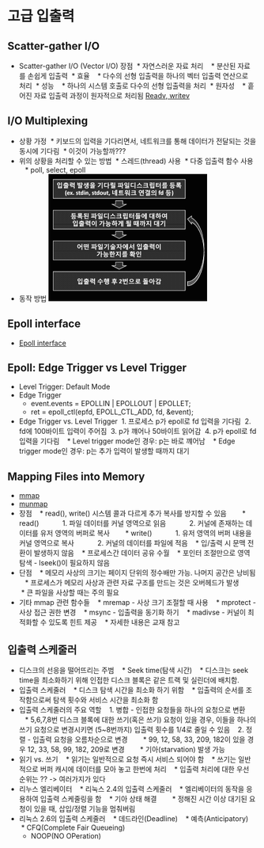 # 고급 입출력
## Scatter-gather I/O
* Scatter-gather I/O (Vector I/O) 장점
  * 자연스러운 자료 처리
    * 분산된 자료를 손쉽게 입출력
  * 효율
    * 다수의 선형 입출력을 하나의 벡터 입출력 연산으로 처리
  * 성능
    * 하나의 시스템 호출로 다수의 선형 입출력을 처리
  * 원자성
    * 흩어진 자료 입출력 과정이 원자적으로 처리됨
[Readv, writev](./readv_writev "Readv, writev")
## I/O Multiplexing
* 상황 가정
  * 키보드의 입력을 기다리면서, 네트워크를 통해 데이터가 전달되는 것을 동시에 기다림
  * 이것이 가능할까???
* 위의 상황을 처리할 수 있는 방법
  * 스레드(thread) 사용
  * 다중 입출력 함수 사용
    * poll, select, epoll
* 동작 방법
![io_multiplexing](./io_multiplexing.png?raw=true "io_multiplexing")  

## Epoll interface
* [Epoll interface](./epoll "epoll")

## Epoll: Edge Trigger vs Level Trigger
* Level Trigger: Default Mode
* Edge Trigger
  * event.events = EPOLLIN | EPOLLOUT | EPOLLET;
  * ret = epoll_ctl(epfd, EPOLL_CTL_ADD, fd, &event);
* Edge Trigger vs. Level Trigger
  1. 프로세스 p가 epoll로 fd 입력을 기다림
  2. fd에 100바이트 입력이 주어짐
  3. p가 꺠어나 50바이트 읽어감
  4. p가 epoll로 fd 입력을 기다림
    * Level trigger mode인 경우: p는 바로 꺠어남
    * Edge trigger mode인 경우: p는 추가 입력이 발생할 때까지 대기
## Mapping Files into Memory
* [mmap](./mmap "mmap")
* [munmap](./munmap "munmap")
* 장점
    * read(), write() 시스템 콜과 다르게 추가 복사를 방지할 수 있음
        * read()
            1. 파일 데이터를 커널 영역으로 읽음
            2. 커널에 존재하는 데이터를 유저 영역의 버퍼로 복사
        * write()
            1. 유저 영역의 버퍼 내용을 커널 영역으로 복사
            2. 커널의 데이터를 파일에 적음
    * 입/출력 시 문맥 전환이 발생하지 않음
    * 프로세스간 데이터 공유 수월
    * 포인터 조절만으로 영역 탐색 - lseek()이 필요하지 않음
* 단점
    * 메모리 사상의 크기는 페이지 단위의 정수배만 가능. 나머지 공간은 낭비됨
    * 프로세스가 메모리 사상과 관련 자료 구조를 만드는 것은 오버헤드가 발생
        * 큰 파일을 사상할 때는 주의 필요
* 기타 mmap 관련 함수들
    * mremap - 사상 크기 조절할 때 사용
    * mprotect - 사상 접근 권한 변경
    * msync - 입출력을 동기화 하기
    * madivse - 커널이 최적화할 수 있도록 힌트 제공
    * 자세한 내용은 교재 참고
## 입출력 스케줄러
* 디스크의 선응을 떨어뜨리는 주범
    * Seek time(탐색 시간)
    * 디스크는 seek time을 최소화하기 위해 인접한 디스크 블록은 같은 트랙 및 실린더에 배치함.
* 입출력 스케줄러
    * 디스크 탐색 시간을 최소화 하기 위함
    * 입출력의 순서를 조작함으로써 탐색 횟수와 서비스 시간을 최소화 함
* 입출력 스케줄러의 주요 역할
    1. 병합 - 인접한 요청들을 하나의 요청으로 변환
        * 5,6,7,8번 디스크 블록에 대한 쓰기(혹은 쓰기) 요청이 있을 경우, 이들을 하나의 쓰기 요청으로 변경시키면 (5~8번까지) 입출력 횟수를 1/4로 줄일 수 있음
    2. 정렬 - 입출력 요청을 오름차순으로 변경
        * 99, 12, 58, 33, 209, 182이 있을 경우 12, 33, 58, 99, 182, 209로 변경
        * 기아(starvation) 발생 가능
* 읽기 vs. 쓰기
    * 읽기는 일반적으로 요청 즉시 서비스 되어야 함
    * 쓰기는 일반적으로 버퍼 캐시에 데이터를 모아 놓고 한번에 처리
    * 입출력 처리에 대한 우선 순위는 ?? -> 여러가지가 있다
* 리누스 엘리베이터
    * 리눅스 2.4의 입출력 스케줄러
    * 엘리베이터의 동작을 응용하여 입출력 스케줄링을 함
    * 기아 상태 해결
        * 정해진 시간 이상 대기된 요청이 있을 때, 삽입/정렬 기능을 멈춰버림
* 리눅스 2.6의 입출력 스케줄러
    * 데드라인(Deadline)
    * 예측(Anticipatory)
    * CFQ(Complete Fair Queueing)
    * NOOP(NO OPeration)
